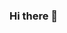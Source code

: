 ### Hi there 👋
<!--
**saharmv66/saharmv66** is a ✨ _special_ ✨ repository because its `README.md` (this file) appears on your GitHub profile.
Here are some ideas to get you started:

- 👋 Hi, I’m @saharmv66
- 👀 I’m interested in cryptocrrencys
- 🌱 I’m currently learning SQL
- 👯 I’m looking to collaborate on SQL projects
- 📫 How to reach me: saharmv66@gmail.com
